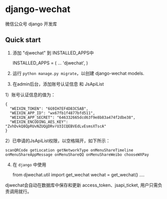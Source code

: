 # django-wechat
微信公众号 django 开发库

Quick start
-----------

1. 添加 "djwechat" 到 INSTALLED_APPS中

    INSTALLED_APPS = (
        ...
        'djwechat',
    )

2. 运行 `python manage.py migrate`，以创建 django-wechat models.

3. 在admin后台，添加账号认证信息 和 JsApiList

1）账号认证信息的值为：

    {
      "WEIXIN_TOKEN": "6G9IH7EF4D83C5AB",
      "WEIXIN_APP_ID": "wx67fb1f4877bfd511",
      "WEIXIN_APP_SECRET": "646332665dcd63f9e8b83a474f2dbe38",
      "WEIXIN_ENCODING_AES_KEY": "ZvhDvkQ8QpRUvNZUQgDRvrU3ICQEBVEdLvEsmsXTscA"
    }

2）已申请的JsApiList权限，以空格隔开，如下所示：

    scanQRCode getLocation getNetworkType onMenuShareTimeline onMenuShareAppMessage onMenuShareQQ onMenuShareWeibo chooseWXPay
   
4. 在 `django` 中使用

    from djwechat.util import get_wechat
    wechat = get_wechat()
    ....

djwechat会自动在数据库中保存和更新 access_token、jsapi_ticket, 用户只需负责调用就行。